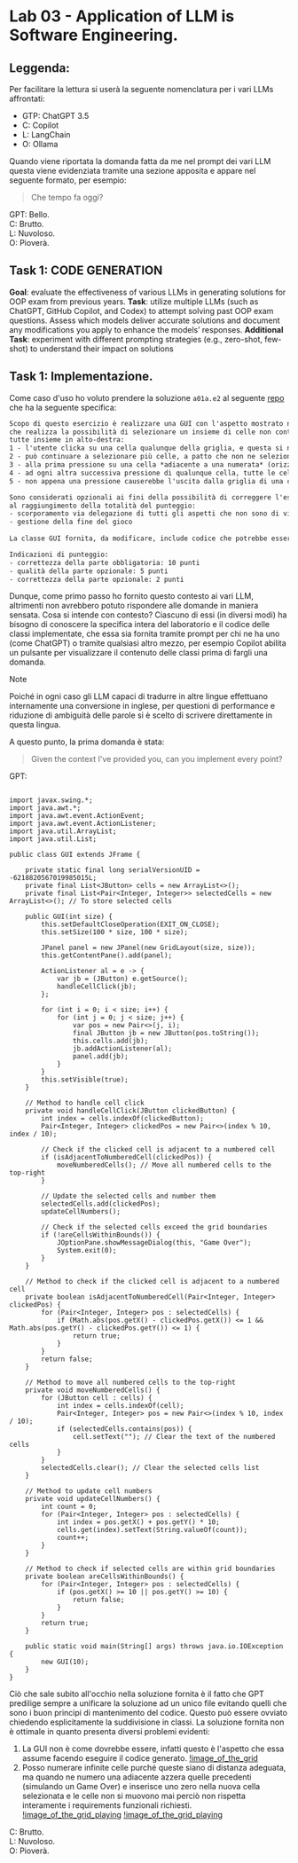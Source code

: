 # Lab 03 - Application of LLM is Software Engineering.
## Leggenda:
Per facilitare la lettura si userà la seguente nomenclatura per i vari LLMs affrontati: 
* GTP: ChatGPT 3.5
* C: Copilot
* L: LangChain
* O: Ollama

Quando viene riportata la domanda fatta da me nel prompt dei vari LLM questa viene evidenziata tramite una sezione apposita e appare nel seguente formato, per esempio:
> Che tempo fa oggi?

GPT: Bello. \
C: Brutto. \
L: Nuvoloso. \
O: Pioverà.

## Task 1: CODE GENERATION
**Goal**: evaluate the effectiveness of various LLMs in generating solutions for OOP exam from previous years.
**Task**: utilize multiple LLMs (such as ChatGPT, GitHub Copilot, and Codex) to attempt solving past OOP exam questions. Assess which models deliver accurate solutions and document
any modifications you apply to enhance the models’ responses.
**Additional Task**: experiment with different prompting strategies (e.g., zero-shot, few-shot) to understand their impact on solutions

## Task 1: Implementazione.
Come caso d'uso ho voluto prendere la soluzione `a01a.e2` al seguente [repo](https://bitbucket.org/mviroli/workspace/repositories/) che ha la seguente specifica:
```txt
Scopo di questo esercizio è realizzare una GUI con l'aspetto mostrato nell'immagine fig1.png, fornita, 
che realizza la possibilità di selezionare un insieme di celle non contigue, per poi farle traslare
tutte insieme in alto-destra:
1 - l'utente clicka su una cella qualunque della griglia, e questa si numera incrementalmente
2 - può continuare a selezionare più celle, a patto che non ne selezioni una adiacente a una già numerata (fig 1)
3 - alla prima pressione su una cella *adiacente a una numerata* (orizzontale/verticale/diagonale), allora tutte le celle numerate si spostano in alto-destra di una posizione (fig 2)
4 - ad ogni altra successiva pressione di qualunque cella, tutte le celle numerate si spostano ulteriormente in alto-destra di una posizione (fig 3)
5 - non appena una pressione causerebbe l'uscita dalla griglia di una cella numerata (fig 3), a quel punto l'applicazione si chiuda

Sono considerati opzionali ai fini della possibilità di correggere l'esercizio, ma concorrono comunque 
al raggiungimento della totalità del punteggio:
- scorporamento via delegazione di tutti gli aspetti che non sono di view in una interfaccia+classe esterna
- gestione della fine del gioco
 
La classe GUI fornita, da modificare, include codice che potrebbe essere utile per la soluzione.

Indicazioni di punteggio:
- correttezza della parte obbligatoria: 10 punti
- qualità della parte opzionale: 5 punti
- correttezza della parte opzionale: 2 punti

```

Dunque, come primo passo ho fornito questo contesto ai vari LLM, altrimenti non avrebbero potuto rispondere alle domande in maniera sensata. Cosa si intende con contesto? Ciascuno di essi (in diversi modi) ha bisogno di conoscere la specifica intera del laboratorio e il codice delle classi implementate, che essa sia fornita tramite prompt per chi ne ha uno (come ChatGPT) o tramite qualsiasi altro mezzo, per esempio Copilot abilita un pulsante per visualizzare il contenuto delle classi prima di fargli una domanda.
> [!NOTE]  
> Poiché in ogni caso gli LLM capaci di tradurre in altre lingue effettuano internamente una conversione in inglese, per questioni di performance e riduzione di ambiguità delle parole si è scelto di scrivere direttamente in questa lingua.

A questo punto, la prima domanda è stata: 

> Given the context I've provided you, can you implement every point?

GPT: 
``` To implement the requirements, we need to make several modifications to the provided code. Below is the modified code with comments explaining the changes: package a01a.e2;

import javax.swing.*;
import java.awt.*;
import java.awt.event.ActionEvent;
import java.awt.event.ActionListener;
import java.util.ArrayList;
import java.util.List;

public class GUI extends JFrame {

    private static final long serialVersionUID = -6218820567019985015L;
    private final List<JButton> cells = new ArrayList<>();
    private final List<Pair<Integer, Integer>> selectedCells = new ArrayList<>(); // To store selected cells

    public GUI(int size) {
        this.setDefaultCloseOperation(EXIT_ON_CLOSE);
        this.setSize(100 * size, 100 * size);

        JPanel panel = new JPanel(new GridLayout(size, size));
        this.getContentPane().add(panel);

        ActionListener al = e -> {
            var jb = (JButton) e.getSource();
            handleCellClick(jb);
        };

        for (int i = 0; i < size; i++) {
            for (int j = 0; j < size; j++) {
                var pos = new Pair<>(j, i);
                final JButton jb = new JButton(pos.toString());
                this.cells.add(jb);
                jb.addActionListener(al);
                panel.add(jb);
            }
        }
        this.setVisible(true);
    }

    // Method to handle cell click
    private void handleCellClick(JButton clickedButton) {
        int index = cells.indexOf(clickedButton);
        Pair<Integer, Integer> clickedPos = new Pair<>(index % 10, index / 10);

        // Check if the clicked cell is adjacent to a numbered cell
        if (isAdjacentToNumberedCell(clickedPos)) {
            moveNumberedCells(); // Move all numbered cells to the top-right
        }

        // Update the selected cells and number them
        selectedCells.add(clickedPos);
        updateCellNumbers();
        
        // Check if the selected cells exceed the grid boundaries
        if (!areCellsWithinBounds()) {
            JOptionPane.showMessageDialog(this, "Game Over");
            System.exit(0);
        }
    }

    // Method to check if the clicked cell is adjacent to a numbered cell
    private boolean isAdjacentToNumberedCell(Pair<Integer, Integer> clickedPos) {
        for (Pair<Integer, Integer> pos : selectedCells) {
            if (Math.abs(pos.getX() - clickedPos.getX()) <= 1 && Math.abs(pos.getY() - clickedPos.getY()) <= 1) {
                return true;
            }
        }
        return false;
    }

    // Method to move all numbered cells to the top-right
    private void moveNumberedCells() {
        for (JButton cell : cells) {
            int index = cells.indexOf(cell);
            Pair<Integer, Integer> pos = new Pair<>(index % 10, index / 10);
            if (selectedCells.contains(pos)) {
                cell.setText(""); // Clear the text of the numbered cells
            }
        }
        selectedCells.clear(); // Clear the selected cells list
    }

    // Method to update cell numbers
    private void updateCellNumbers() {
        int count = 0;
        for (Pair<Integer, Integer> pos : selectedCells) {
            int index = pos.getX() + pos.getY() * 10;
            cells.get(index).setText(String.valueOf(count));
            count++;
        }
    }

    // Method to check if selected cells are within grid boundaries
    private boolean areCellsWithinBounds() {
        for (Pair<Integer, Integer> pos : selectedCells) {
            if (pos.getX() >= 10 || pos.getY() >= 10) {
                return false;
            }
        }
        return true;
    }

    public static void main(String[] args) throws java.io.IOException {
        new GUI(10);
    }
}
```

Ciò che sale subito all'occhio nella soluzione fornita è il fatto che GPT predilige sempre a unificare la soluzione ad un unico file evitando quelli che sono i buon principi di mantenimento del codice. Questo può essere ovviato chiedendo esplicitamente la suddivisione in classi. La soluzione fornita non è ottimale in quanto presenta diversi problemi evidenti:
1. La GUI non è come dovrebbe essere, infatti questo è l'aspetto che essa assume facendo eseguire il codice generato.
[!image_of_the_grid](./img/grid.png)
2. Posso numerare infinite celle purché queste siano di distanza adeguata, ma quando ne numero una adiacente azzera quelle precedenti (simulando un Game Over) e inserisce uno zero nella nuova cella selezionata e le celle non si muovono mai perciò non rispetta interamente i requirements funzionali richiesti.
[!image_of_the_grid_playing](./img/grid_playing.png)
[!image_of_the_grid_playing](./img/grid_game_over.png)

C: Brutto. \
L: Nuvoloso. \
O: Pioverà.

